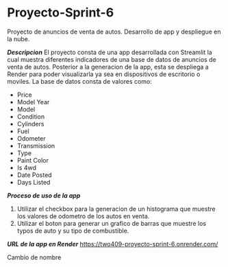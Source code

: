 # Proyecto-Sprint-6
Proyecto de anuncios de venta de autos. Desarrollo de app y despliegue en la nube.

*****Descripcion*****
El proyecto consta de una app desarrollada con Streamlit la cual muestra diferentes indicadores de una base de datos de anuncios de venta de autos.
Posterior a la generacion de la app, esta se despliega a Render para poder visualizarla ya sea en dispositivos de escritorio o moviles.
La base de datos consta de valores como:
- Price
- Model Year
- Model
- Condition
- Cylinders
- Fuel
- Odometer
- Transmission
- Type
- Paint Color
- Is 4wd
- Date Posted
- Days Listed


*****Proceso de uso de la app*****
1) Utilizar el checkbox para la generacion de un histograma que muestre los valores de odometro de los autos en venta.
2) Utilizar el boton para generar un grafico de barras que muestre los typos de auto y su tipo de combustible.

*****URL de la app en Render*****
https://two409-proyecto-sprint-6.onrender.com/

Cambio de nombre

